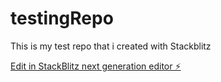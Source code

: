 # testingRepo

This is my test repo that i created with Stackblitz

[Edit in StackBlitz next generation editor ⚡️](https://stackblitz.com/~/github.com/aadenir/testingRepo)
